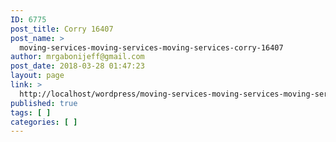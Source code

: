 ```yaml
---
ID: 6775
post_title: Corry 16407
post_name: >
  moving-services-moving-services-moving-services-corry-16407
author: mrgabonijeff@gmail.com
post_date: 2018-03-28 01:47:23
layout: page
link: >
  http://localhost/wordpress/moving-services-moving-services-moving-services-corry-16407/
published: true
tags: [ ]
categories: [ ]
---
```

